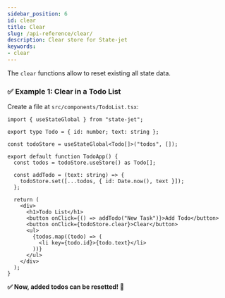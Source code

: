 ```yaml
---
sidebar_position: 6
id: clear
title: Clear
slug: /api-reference/clear/
description: Clear store for State-jet
keywords:
- clear
---
```


The `clear` functions allow to reset existing all state data.

### ✅ Example 1: Clear in a Todo List 

Create a file at `src/components/TodoList.tsx`:

```tsx title="src/components/TodoList.tsx"
import { useStateGlobal } from "state-jet";

export type Todo = { id: number; text: string };

const todoStore = useStateGlobal<Todo[]>("todos", []);

export default function TodoApp() {
  const todos = todoStore.useStore() as Todo[];

  const addTodo = (text: string) => {
    todoStore.set([...todos, { id: Date.now(), text }]);
  };

  return (
    <div>
      <h1>Todo List</h1>
      <button onClick={() => addTodo("New Task")}>Add Todo</button>
      <button onClick={todoStore.clear}>Clear</button>
      <ul>
        {todos.map((todo) => (
          <li key={todo.id}>{todo.text}</li>
        ))}
      </ul>
    </div>
  );
}
```
**✅ Now, added todos can be resetted! 🎉**

